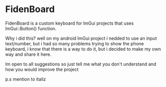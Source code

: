 # FidenBoard
FidenBoard is a custom keyboard for ImGui projects that uses ImGui::Button() function. 

Why i did this? well on my android ImGui project i nedded to use an input text/number, but i had so many problems trying to show the phone keyboard, i know that there is a way to do it, but i decided to make my own way and share it here.

Im open to all suggestions so just tell me what you don't understand and how you would improve the project

p.s
mention to italiz
